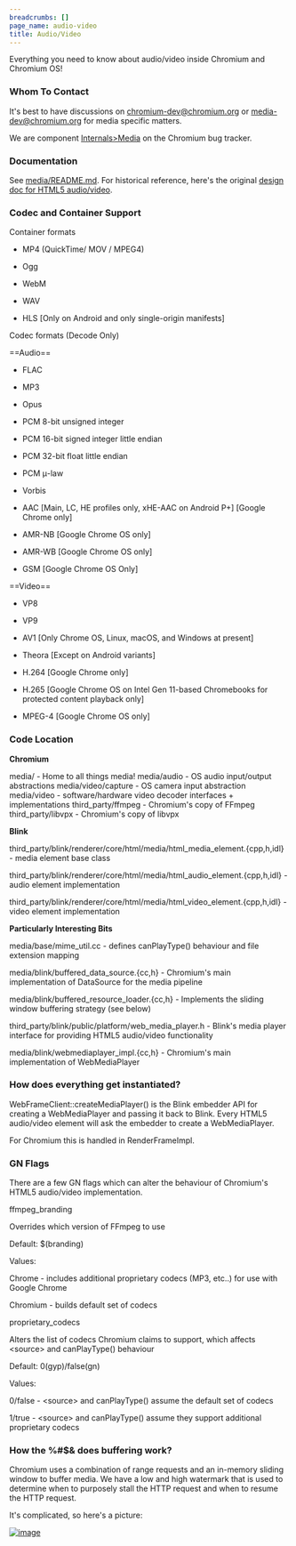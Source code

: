 ```yaml
---
breadcrumbs: []
page_name: audio-video
title: Audio/Video
---
```


Everything you need to know about audio/video inside Chromium and Chromium OS!

### Whom To Contact

It's best to have discussions on chromium-dev@chromium.org or
media-dev@chromium.org for media specific matters.

We are component
[Internals&gt;Media](https://bugs.chromium.org/p/chromium/issues/list?can=2&q=component%3AInternals%3EMedia)
on the Chromium bug tracker.

### Documentation

See
[media/README.md](https://chromium.googlesource.com/chromium/src/+/HEAD/media/README.md).
For historical reference, here's the original [design doc for HTML5
audio/video](/developers/design-documents/video).

### Codec and Container Support

Container formats

*   MP4 (QuickTime/ MOV / MPEG4)
*   Ogg
*   WebM
*   WAV

*   HLS \[Only on Android and only single-origin manifests\]

Codec formats (Decode Only)

==Audio==

*   FLAC
*   MP3
*   Opus
*   PCM 8-bit unsigned integer
*   PCM 16-bit signed integer little endian
*   PCM 32-bit float little endian
*   PCM μ-law
*   Vorbis

*   AAC \[Main, LC, HE profiles only, xHE-AAC on Android P+\] \[Google
            Chrome only\]

*   AMR-NB \[Google Chrome OS only\]
*   AMR-WB \[Google Chrome OS only\]
*   GSM \[Google Chrome OS Only\]

==Video==

*   VP8
*   VP9

*   AV1 \[Only Chrome OS, Linux, macOS, and Windows at present\]

*   Theora \[Except on Android variants\]

*   H.264 \[Google Chrome only\]
*   H.265 \[Google Chrome OS on Intel Gen 11-based Chromebooks for
            protected content playback only\]

*   MPEG-4 \[Google Chrome OS only\]

### Code Location

**Chromium**

media/ - Home to all things media!
media/audio - OS audio input/output abstractions
media/video/capture - OS camera input abstraction
media/video - software/hardware video decoder interfaces + implementations
third_party/ffmpeg - Chromium's copy of FFmpeg
third_party/libvpx - Chromium's copy of libvpx

**Blink**

third_party/blink/renderer/core/html/media/html_media_element.{cpp,h,idl} -
media element base class

third_party/blink/renderer/core/html/media/html_audio_element.{cpp,h,idl} -
audio element implementation

third_party/blink/renderer/core/html/media/html_video_element.{cpp,h,idl} -
video element implementation

**Particularly Interesting Bits**

media/base/mime_util.cc - defines canPlayType() behaviour and file extension
mapping

media/blink/buffered_data_source.{cc,h} - Chromium's main implementation of
DataSource for the media pipeline

media/blink/buffered_resource_loader.{cc,h} - Implements the sliding window
buffering strategy (see below)

third_party/blink/public/platform/web_media_player.h - Blink's media player
interface for providing HTML5 audio/video functionality

media/blink/webmediaplayer_impl.{cc,h} - Chromium's main implementation of
WebMediaPlayer

### How does everything get instantiated?

WebFrameClient::createMediaPlayer() is the Blink embedder API for creating a
WebMediaPlayer and passing it back to Blink. Every HTML5 audio/video element
will ask the embedder to create a WebMediaPlayer.

For Chromium this is handled in RenderFrameImpl.

### GN Flags

There are a few GN flags which can alter the behaviour of Chromium's HTML5
audio/video implementation.

ffmpeg_branding

Overrides which version of FFmpeg to use

Default: $(branding)

Values:

Chrome - includes additional proprietary codecs (MP3, etc..) for use with Google
Chrome

Chromium - builds default set of codecs

proprietary_codecs

Alters the list of codecs Chromium claims to support, which affects
&lt;source&gt; and canPlayType() behaviour

Default: 0(gyp)/false(gn)

Values:

0/false - &lt;source&gt; and canPlayType() assume the default set of codecs

1/true - &lt;source&gt; and canPlayType() assume they support additional
proprietary codecs

### How the %#$& does buffering work?

Chromium uses a combination of range requests and an in-memory sliding window to
buffer media. We have a low and high watermark that is used to determine when to
purposely stall the HTTP request and when to resume the HTTP request.

It's complicated, so here's a picture:

[<img alt="image"
src="/audio-video/ChromiumMediaBuffering.png">](/audio-video/ChromiumMediaBuffering.png)
